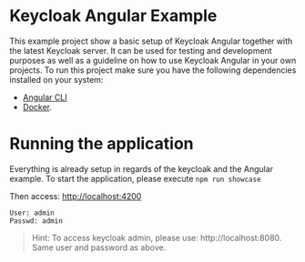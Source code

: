 # Keycloak Angular Example

This example project show a basic setup of Keycloak Angular together with the latest
Keycloak server. It can be used for testing and development purposes as well as a guideline
on how to use Keycloak Angular in your own projects.
To run this project make sure you have the following dependencies installed on your system:

- [Angular CLI](https://cli.angular.io/)
- [Docker](https://www.docker.com/).

# Running the application

Everything is already setup in regards of the keycloak and the Angular example.
To start the application, please execute `npm run showcase`

Then access: [http://localhost:4200](http://localhost:4200)

```
User: admin
Passwd: admin
```

> Hint: To access keycloak admin, please use: http://localhost:8080. Same user and password as above.
